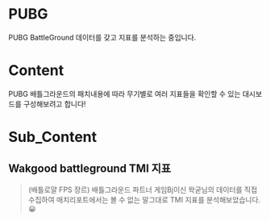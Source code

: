 # PUBG
PUBG BattleGround 데이터를 갖고 지표를 분석하는 중입니다.


# Content
PUBG 배틀그라운드의 패치내용에 따라 무기별로 여러 지표들을 확인할 수 있는 대시보드를 구성해보려고 합니다! 


# Sub_Content
## Wakgood battleground TMI 지표
> (배틀로얄 FPS 장르) 배틀그라운드 파트너 게임Bj이신 왁굳님의 데이터를 직접 수집하여 매치리포트에서는 볼 수 없는 말그대로 TMI 지표를 분석해보았습니다.😀



